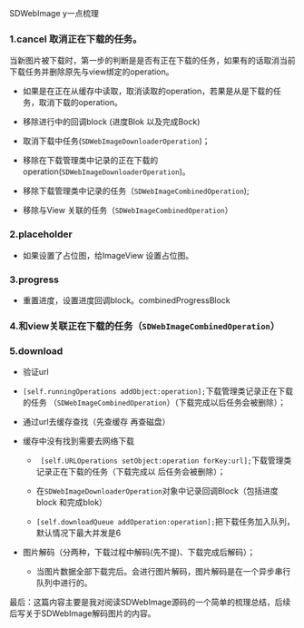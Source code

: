 SDWebImage y一点梳理

### 1.cancel 取消正在下载的任务。

当新图片被下载时，第一步的判断是是否有正在下载的任务，如果有的话取消当前下载任务并删除原先与view绑定的operation。

*  如果是在正在从缓存中读取，取消读取的operation，若果是从是下载的任务，取消下载的operation。

*  移除进行中的回调block (进度Blok 以及完成Bock)

*  取消下载中任务(```SDWebImageDownloaderOperation```)；

*  移除在下载管理类中记录的正在下载的operation(```SDWebImageDownloaderOperation```)。

*  移除下载管理类中记录的任务（```SDWebImageCombinedOperation```);

* 移除与View 关联的任务（```SDWebImageCombinedOperation```）

### 2.placeholder

* 如果设置了占位图，给ImageView 设置占位图。

### 3.progress

* 重置进度，设置进度回调block。combinedProgressBlock

### 4.和view关联正在下载的任务（```SDWebImageCombinedOperation```）

### 5.download

 * 验证url
* ```[self.runningOperations addObject:operation];```下载管理类记录正在下载的任务 （```SDWebImageCombinedOperation```）（下载完成以后任务会被删除）；
* 通过url去缓存查找（先查缓存 再查磁盘）
* 缓存中没有找到需要去网络下载

  * ``` [self.URLOperations setObject:operation forKey:url];```下载管理类记录正在下载的任务（下载完成以       后任务会被删除）； 

  * 在```SDWebImageDownloaderOperation```对象中记录回调Block（包括进度block 和完成blok） 
  * ```[self.downloadQueue addOperation:operation];```把下载任务加入队列，默认情况下最大并发是6     

* 图片解码（分两种，下载过程中解码(先不提)、下载完成后解码）；

  * 当图片数据全部下载完后。会进行图片解码，图片解码是在一个异步串行队列中进行的。 



最后：这篇内容主要是我对阅读SDWebImage源码的一个简单的梳理总结，后续后写关于SDWebImage解码图片的内容。
